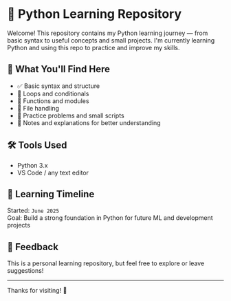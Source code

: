 # 🐍 Python Learning Repository

Welcome! This repository contains my Python learning journey — from basic syntax to useful concepts and small projects. I'm currently learning Python and using this repo to practice and improve my skills.

## 📘 What You'll Find Here
- ✅ Basic syntax and structure
- 🔁 Loops and conditionals
- 🧠 Functions and modules
- 📂 File handling
- 🧪 Practice problems and small scripts
- 📝 Notes and explanations for better understanding

## 🛠 Tools Used
- Python 3.x
- VS Code / any text editor

## 📅 Learning Timeline
Started: `June 2025`  
Goal: Build a strong foundation in Python for future ML and development projects

## 💬 Feedback
This is a personal learning repository, but feel free to explore or leave suggestions!

---

Thanks for visiting! 🚀
